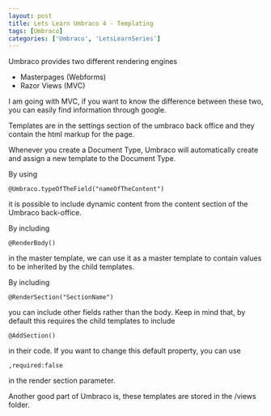 ```yaml
---
layout: post
title: Lets Learn Umbraco 4 - Templating
tags: [Umbraco]
categories: ['Umbraco', 'LetsLearnSeries']
---
```


Umbraco provides two different rendering engines

- Masterpages (Webforms)
- Razor Views (MVC)

I am going with MVC, if you want to know the difference between these two, you
can easily find information through google.

Templates are in the settings section of the umbraco back office and they contain
the html markup for the page.

Whenever you create a Document Type, Umbraco will automatically create and assign
a new template to the Document Type.

By using
```
@Umbraco.typeOfTheField("nameOfTheContent")
```
it is possible to include dynamic content
from the content section of the Umbraco back-office.


By including
```
@RenderBody()
```
in the master template, we can use it as a master template to contain values to be
inherited by the child templates.


By including
```
@RenderSection("SectionName")
```
you can include other fields rather than the body. Keep in mind that, by default
this requires the child templates to include
```
@AddSection()
```
in their code. If you want to change this default property, you can use
```
,required:false
```
in the render section parameter.


Another good part of Umbraco is, these templates are stored in the /views folder.
